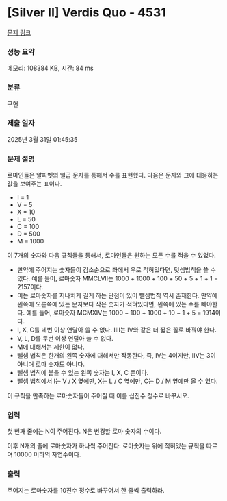 # [Silver II] Verdis Quo - 4531 

[문제 링크](https://www.acmicpc.net/problem/4531) 

### 성능 요약

메모리: 108384 KB, 시간: 84 ms

### 분류

구현

### 제출 일자

2025년 3월 31일 01:45:35

### 문제 설명

<p>로마인들은 알파벳의 일곱 문자를 통해서 수를 표현했다. 다음은 문자와 그에 대응하는 값을 보여주는 표이다.</p>

<ul>
	<li>I = 1</li>
	<li>V = 5</li>
	<li>X = 10</li>
	<li>L = 50</li>
	<li>C = 100</li>
	<li>D = 500</li>
	<li>M = 1000</li>
</ul>

<p>이 7개의 숫자와 다음 규칙들을 통해서, 로마인들은 원하는 모든 수를 적을 수 있었다.</p>

<ul>
	<li>만약에 주어지는 숫자들이 감소순으로 좌에서 우로 적혀있다면, 덧셈법칙을 쓸 수 있다. 예를 들어, 로마숫자 MMCLVII는 1000 + 1000 + 100 + 50 + 5 + 1 + 1 = 2157이다.</li>
	<li>이는 로마숫자를 지나치게 길게 하는 단점이 있어 뺄셈법칙 역시 존재한다. 만약에 왼쪽에 오른쪽에 있는 문자보다 작은 숫자가 적혀있다면, 왼쪽에 있는 수를 빼야한다. 예를 들어, 로마숫자 MCMXIV는 1000 − 100 + 1000 + 10 − 1 + 5 = 1914이다.</li>
	<li>I, X, C를 네번 이상 연달아 쓸 수 없다. IIII는 IV와 같은 더 짧은 꼴로 바꿔야 한다.</li>
	<li>V, L, D를 두번 이상 연달아 쓸 수 없다.</li>
	<li>M에 대해서는 제한이 없다.</li>
	<li>뺄셈 법칙은 한개의 왼쪽 숫자에 대해서만 작동한다, 즉, IV는 4이지만, IIV는 3이 아니며 로마 숫자도 아니다.</li>
	<li>뺄셈 법칙에 붙을 수 있는 왼쪽 숫자는 I, X, C 뿐이다.</li>
	<li>뺄셈 법칙에서 I는 V / X 옆에만, X는 L / C 옆에만, C는 D / M 옆에만 올 수 있다.</li>
</ul>

<p>이 규칙을 만족하는 로마숫자들이 주어질 때 이를 십진수 정수로 바꾸시오.</p>

### 입력 

 <p>첫 번째 줄에는 N이 주어진다. N은 변경할 로마 숫자의 수이다.</p>

<p>이후 N개의 줄에 로마숫자가 하나씩 주어진다. 로마숫자는 위에 적혀있는 규칙을 따르며 10000 이하의 자연수이다.</p>

### 출력 

 <p>주어지는 로마숫자를 10진수 정수로 바꾸어서 한 줄씩 출력하라.</p>

